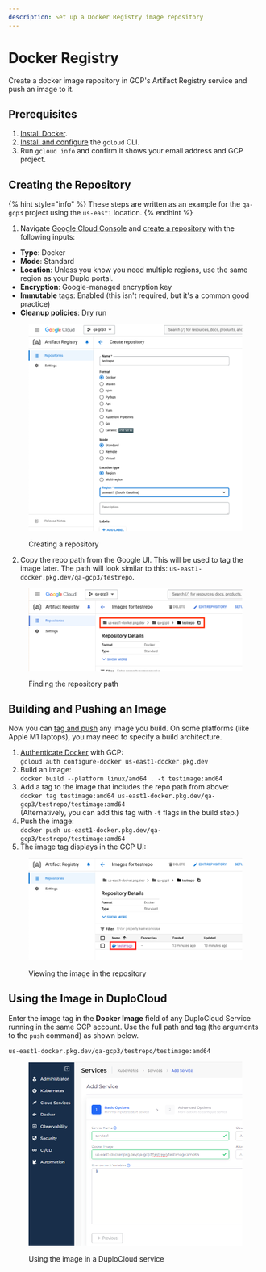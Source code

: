 ```yaml
---
description: Set up a Docker Registry image repository
---
```


# Docker Registry

Create a docker image repository in GCP's Artifact Registry service and push an image to it.

## Prerequisites

1. [Install Docker](https://www.docker.com/get-started/).
2. [Install and configure](https://cloud.google.com/sdk/docs/how-to) the `gcloud` CLI.
3. Run `gcloud info` and confirm it shows your email address and GCP project.

## Creating the Repository

{% hint style="info" %}
These steps are written as an example for the `qa-gcp3` project using the `us-east1` location.
{% endhint %}

1. Navigate [Google Cloud Console](https://console.cloud.google.com/) and [create a repository](https://cloud.google.com/artifact-registry/docs/repositories/create-repos) with the following inputs:

* **Type**: Docker
* **Mode**: Standard
* **Location**: Unless you know you need multiple regions, use the same region as your Duplo portal.
* **Encryption**: Google-managed encryption key
* **Immutable** tags: Enabled (this isn't required, but it's a common good practice)
* **Cleanup policies**: Dry run

<figure><img src="../../.gitbook/assets/new_repo.png" alt=""><figcaption><p>Creating a repository</p></figcaption></figure>

2. Copy the repo path from the Google UI. This will be used to tag the image later. The path will look similar to this: `us-east1-docker.pkg.dev/qa-gcp3/testrepo`.

<figure><img src="../../.gitbook/assets/repo_path.png" alt=""><figcaption><p>Finding the repository path</p></figcaption></figure>

## Building and Pushing an Image

Now you can [tag and push](https://cloud.google.com/artifact-registry/docs/docker/pushing-and-pulling) any image you build. On some platforms (like Apple M1 laptops), you may need to specify a build architecture.

1. [Authenticate Docker](https://cloud.google.com/artifact-registry/docs/docker/pushing-and-pulling#cred-helper) with GCP:\
   `gcloud auth configure-docker us-east1-docker.pkg.dev`
2. Build an image:\
   `docker build --platform linux/amd64 . -t testimage:amd64`
3. Add a tag to the image that includes the repo path from above:\
   `docker tag testimage:amd64 us-east1-docker.pkg.dev/qa-gcp3/testrepo/testimage:amd64`\
   (Alternatively, you can add this tag with `-t` flags in the build step.)
4. Push the image:\
   `docker push us-east1-docker.pkg.dev/qa-gcp3/testrepo/testimage:amd64`
5. The image tag displays in the GCP UI:

<figure><img src="../../.gitbook/assets/new_image.png" alt=""><figcaption><p>Viewing the image in the repository</p></figcaption></figure>

## Using the Image in DuploCloud

Enter the image tag in the **Docker Image** field of any DuploCloud Service running in the same GCP account. Use the full path and tag (the arguments to the `push` command) as shown below.

```
us-east1-docker.pkg.dev/qa-gcp3/testrepo/testimage:amd64
```

<div align="left"><figure><img src="../../.gitbook/assets/Screenshot (208).png" alt="" width="563"><figcaption><p>Using the image in a DuploCloud service</p></figcaption></figure></div>
